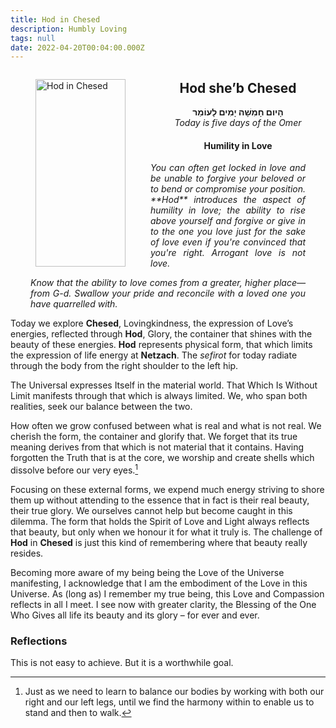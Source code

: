 ```yaml
---
title: Hod in Chesed
description: Humbly Loving
tags: null
date: 2022-04-20T00:04:00.000Z
---
```


<a href="https://www.chabad.org/holidays/sefirah/omer-count_cdo/jewish/Count-the-Omer.htm">
<i class="fa fa-file" aria-hidden="true"></i></a>

<figure style='float: left'>
 <a href='/posts/img/neshama/freedom/Tree%20of%20Life%201.5%20-%20upper%20noD%20(Hod%20in%20Chesed).png'>
   <img src='/posts/img/neshama/freedom/Tree%20of%20Life%201.5%20-%20upper%20noD%20(Hod%20in%20Chesed)_144x300.png' alt='Hod in Chesed' width='144' height='300' />
 </a>
</figure>

<div style="text-align:center">
<h2>Hod she’b Chesed</h2>
<p>
<span dir="rtl"><b>הָיום חָמִשָׁה יָמִים לָעוֹמֵר</b></span>
<br />
<i>Today is five days of the Omer</i>

<h4>Humility in Love</h4>

</div>

<div style="text-align: justify; margin-left: 2rem; margin-right: 2rem; font-style: italic">
<p>
You can often get locked in love and be unable to forgive your beloved or to bend or compromise your position. **Hod** introduces the aspect of humility in love; the ability to rise above yourself and forgive or give in to the one you love just for the sake of love even if you're convinced that you're right. Arrogant love is not love.
</p>
<p>
Know that the ability to love comes from a greater, higher place&mdash;from G-d. Swallow your pride and reconcile with a loved one you have quarrelled with.
</p>
</div>

Today we explore **Chesed**, Lovingkindness, the expression of Love’s energies, reflected through **Hod**, Glory, the container that shines with the beauty of these energies. **Hod** represents physical form, that which limits the expression of life energy at **Netzach**. The _sefirot_ for today radiate through the body from the right shoulder to the left hip.

The Universal expresses Itself in the material world. That Which Is Without Limit manifests through that which is always limited. We, who span both realities, seek our balance between the two.

How often we grow confused between what is real and what is not real. We cherish the form, the container and glorify that. We forget that its true meaning derives from that which is not material that it contains. Having forgotten the Truth that is at the core, we worship and create shells which dissolve before our very eyes.[^1]

Focusing on these external forms, we expend much energy striving to shore them up without attending to the essence that in fact is their real beauty, their true glory. We ourselves cannot help but become caught in this dilemma. The form that holds the Spirit of Love and Light always reflects that beauty, but only when we honour it for what it truly is. The challenge of **Hod** in **Chesed** is just this kind of remembering where that beauty really resides.

<div class="abstract">

Becoming more aware of my being being the Love of the Universe manifesting, I acknowledge that I am the embodiment of the Love in this Universe. As (long as) I remember my true being, this Love and Compassion reflects in all I meet. I see now with greater clarity, the Blessing of the One Who Gives all life its beauty and its glory – for ever and ever.
</div>

<h3>Reflections</h3>

<div class="note">

This is not easy to achieve. But it is a worthwhile goal.

</div>

[^1]: Just as we need to learn to balance our bodies by working with both our right and our left legs, until we find the harmony within to enable us to stand and then to walk.
